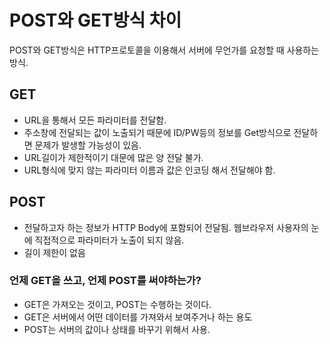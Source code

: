# POST와 GET방식 차이 
POST와 GET방식은 HTTP프로토콜을 이용해서 서버에 무언가를 요청할 때 사용하는 방식.

## GET
* URL을 통해서 모든 파라미터를 전달함. 
* 주소창에 전달되는 값이 노출되기 때문에 ID/PW등의 정보를 Get방식으로 전달하면 문제가 발생할 가능성이 있음. 
* URL길이가 제한적이기 대문에 많은 양 전달 불가. 
* URL형식에 맞지 않는 파라미터 이름과 값은 인코딩 해서 전달해야 함.
## POST
* 전달하고자 하는 정보가 HTTP Body에 포함되어 전달됨. 웹브라우저 사용자의 눈에 직접적으로 파라미터가 노출이 되지 않음.
* 길이 제한이 없음

### 언제 GET을 쓰고, 언제 POST를 써야하는가?
* GET은 가져오는 것이고, POST는 수행하는 것이다. 
* GET은 서버에서 어떤 데이터를 가져와서 보여주거나 하는 용도
* POST는 서버의 값이나 상태를 바꾸기 위해서 사용.
